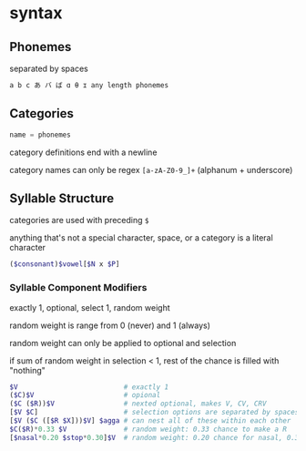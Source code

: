 # syntax

## Phonemes

separated by spaces

```txt
a b c あ バ ば ɑ θ ɪ any length phonemes
```

## Categories

```py
name = phonemes
```

category definitions end with a newline

category names can only be regex `[a-zA-Z0-9_]+` (alphanum + underscore)

## Syllable Structure

categories are used with preceding `$`

anything that's not a special character, space, or a category is a literal character

```php
($consonant)$vowel[$N x $P]
```

### Syllable Component Modifiers

exactly 1, optional, select 1, random weight

random weight is range from 0 (never) and 1 (always)

random weight can only be applied to optional and selection

if sum of random weight in selection < 1, rest of the chance is filled with "nothing"

```php
$V                          # exactly 1
($C)$V                      # opional
($C ($R))$V                 # nexted optional, makes V, CV, CRV
[$V $C]                     # selection options are separated by spaces
[$V ($C ([$R $X]))$V] $agga # can nest all of these within each other
$C($R)*0.33 $V              # random weight: 0.33 chance to make a R
[$nasal*0.20 $stop*0.30]$V  # random weight: 0.20 chance for nasal, 0.30 chance for stop, **0.50 chance of nothing**    
```
